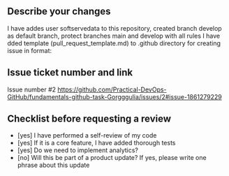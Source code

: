 ## Describe your changes
I have addes user softservedata to this repository, created branch develop as default branch, protect branches main and develop with all rules
I have dded template (pull_request_template.md) to .github directory for creating issue in format:
## Issue ticket number and link
Issue number #2
https://github.com/Practical-DevOps-GitHub/fundamentals-github-task-Gorgggulia/issues/2#issue-1861279229
## Checklist before requesting a review
- [yes] I have performed a self-review of my code
- [yes] If it is a core feature, I have added thorough tests
- [yes] Do we need to implement analytics?
- [no] Will this be part of a product update? If yes, please write one phrase about this update

